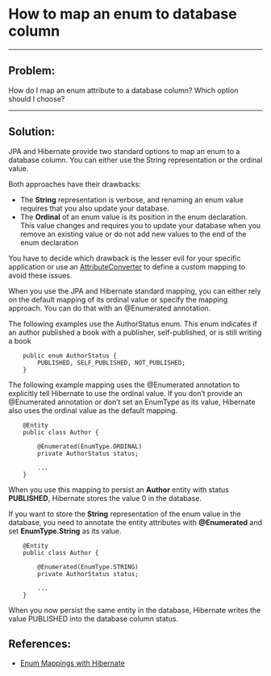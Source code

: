 <h1>How to map an enum to database column</h1>
<hr/>
<h2>Problem:</h2>
<p>
    How do I map an enum attribute to a database column? Which option should I
choose?
</p>
<hr/>
<h2>Solution:</h2>
<p>
    JPA and Hibernate provide two standard options to map an enum to a database column. You can either use the String representation or the ordinal value.
</p>
<p>
    Both approaches have their drawbacks:
</p>
<ul>
    <li>
        The <strong>String</strong> representation is verbose, and renaming an enum value requires that you also update your database.
    </li>
    <li>
    The <strong>Ordinal</strong> of an enum value is its position in the enum declaration. This
    value changes and requires you to update your database when you remove an
    existing value or do not add new values to the end of the enum declaration    
    </li>
</ul>
<p>
    You have to decide which drawback is the lesser evil for your specific
application or use an <a href="https://thorben-janssen.com/hibernate-enum-mappings/#:~:text=But%20before%20you,this%20entity%20attribute." target="_blank">AttributeConverter</a> to define a custom mapping to
avoid these issues.
</p>
<p>
    When you use the JPA and Hibernate standard mapping, you can either rely on
the default mapping of its ordinal value or specify the mapping approach. You
can do that with an @Enumerated annotation.
</p>
<p>
    The following examples use the AuthorStatus enum. This enum indicates if
an author published a book with a publisher, self-published, or is still writing a
book
</p>

```
    public enum AuthorStatus {
        PUBLISHED, SELF_PUBLISHED, NOT_PUBLISHED;
    }
```

<p>
    The following example mapping uses the @Enumerated annotation to
explicitly tell Hibernate to use the ordinal value. If you don’t provide an
@Enumerated annotation or don’t set an EnumType as its value, Hibernate
also uses the ordinal value as the default mapping.
</p>

```
    @Entity
    public class Author {
        
        @Enumerated(EnumType.ORDINAL)
        private AuthorStatus status;
        
        ...
    }
```

<p>
    When you use this mapping to persist an <strong>Author</strong> entity with status <strong>PUBLISHED</strong>, Hibernate stores the value 0 in the database.
</p>

<p>
    If you want to store the <strong>String</strong> representation of the enum value in the database, you need to annotate the entity attributes with <strong>@Enumerated</strong> and set <strong>EnumType.String</strong> as its value.
</p>

```
    @Entity
    public class Author {
        
        @Enumerated(EnumType.STRING)
        private AuthorStatus status;
        
        ...
    }
```

<p>
    When you now persist the same entity in the database, Hibernate writes the value
PUBLISHED into the database column status.
</p>


<h2>References:</h2>
<ul>
    <li>
        <a href="https://thorben-janssen.com/hibernate-enum-mappings/" target="_blank">Enum Mappings with Hibernate</a>
    </li>
</ul>

